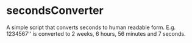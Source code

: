 # secondsConverter
A simple script that converts seconds to human readable form.
E.g. 1234567'' is converted to 2 weeks, 6 hours, 56 minutes and 7 seconds.
